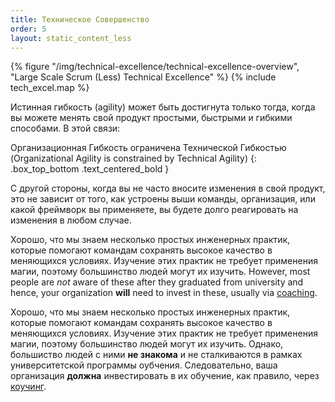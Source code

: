 ```yaml
---
title: Техническое Совершенство
order: 5
layout: static_content_less
---
```


<div>
  {% figure "/img/technical-excellence/technical-excellence-overview", "Large Scale Scrum (Less) Technical Excellence" %}
  {% include tech_excel.map %}
</div>

Истинная гибкость (agility) может быть достигнута только тогда, когда вы можете менять свой продукт простыми, быстрыми и
гибкими способами. В этой связи:

Организационная Гибкость ограничена Технической Гибкостью
(Organizational Agility is constrained by Technical Agility)
{: .box_top_bottom .text_centered_bold }

С другой стороны, когда вы не часто вносите изменения в свой продукт, это не зависит от того, как устроены выши команды,
организация, или какой фреймворк вы применяете, вы будете долго реагировать на изменения в любом случае.

Хорошо, что мы знаем несколько простых инженерных практик, которые помогают командам сохранять высокое качество в
меняющихся условиях. Изучение этих практик не требует применения магии, поэтому большинство людей могут их изучить. However, most people are *not* aware of these after they graduated from university and hence, your organization **will** need to invest in these, usually via [coaching](../adoption/coaching.html).

Хорошо, что мы знаем несколько простых инженерных практик, которые помогают командам сохранять высокое качество в
меняющихся условиях. Изучение этих практик не требует применения магии, поэтому большинство людей могут их изучить. 
Однако, большиство людей с ними **не знакома** и не сталкиваются в рамках университетской программы оубчения. Следовательно, ваша организация **должна** инвестировать в их обучение, как правило, через [коучинг](../adoption/coaching.html).
